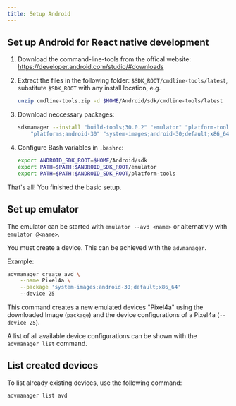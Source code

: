 ```yaml
---
title: Setup Android
---
```


## Set up Android for React native development

1. Download the command-line-tools from the offical website:
   https://developer.android.com/studio/#downloads
   
3. Extract the files in the following folder: `$SDK_ROOT/cmdline-tools/latest`, 
   substitute `$SDK_ROOT` with any install location, e.g. 
   ```sh
   unzip cmdline-tools.zip -d $HOME/Android/sdk/cmdline-tools/latest
   ```
4. Download neccessary packages:
   ```sh
   sdkmanager --install "build-tools;30.0.2" "emulator" "platform-tools" \
       "platforms;android-30" "system-images;android-30;default;x86_64"
   ```
5. Configure Bash variables in `.bashrc`:
   ```sh
   export ANDROID_SDK_ROOT=$HOME/Android/sdk
   export PATH=$PATH:$ANDROID_SDK_ROOT/emulator
   export PATH=$PATH:$ANDROID_SDK_ROOT/platform-tools
   ```

That's all! You finished the basic setup.


## Set up emulator

The emulator can be started with `emulator --avd <name>` or alternativly with
`emulator @<name>`.

You must create a device. This can be achieved with the `advmanager`.

Example:
```sh
advmanager create avd \
    --name Pixel4a \
    --package 'system-images;android-30;default;x86_64'
    --device 25
```

This command creates a new emulated devices "Pixel4a" using the downloaded
Image (`package`) and the device configurations of a Pixel4a (`--device 25`). 

A list of all available device configurations can be shown with the
`advmanager list` command.

## List created devices 

To list already existing devices, use the following command:
```sh
advmanager list avd
```
